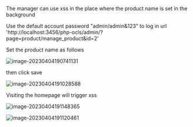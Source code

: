 The manager can use xss in the place where the product name is set in the background

Use the default account password "admin/admin&123" to log in url 'http://localhost:3456/php-ocls/admin/?page=product/manage_product&id=2'

Set the product name as follows

![image-20230404190741131](https://typero-1312563978.cos.ap-shanghai.myqcloud.com/typero/202304041909114.png)

then click save

![image-20230404191028588](https://typero-1312563978.cos.ap-shanghai.myqcloud.com/typero/202304041910663.png)

Visiting the homepage will trigger xss

![image-20230404191148365](https://typero-1312563978.cos.ap-shanghai.myqcloud.com/typero/202304041911436.png)

![image-20230404191120461](https://typero-1312563978.cos.ap-shanghai.myqcloud.com/typero/202304041911670.png)